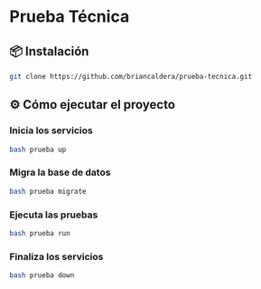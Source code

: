 # Prueba Técnica

## 📦 Instalación

```bash
git clone https://github.com/briancaldera/prueba-tecnica.git
```
## ⚙️ Cómo ejecutar el proyecto

### Inicia los servicios

```bash
bash prueba up
```

### Migra la base de datos

```bash
bash prueba migrate
```

### Ejecuta las pruebas

```bash
bash prueba run
```

### Finaliza los servicios

```bash
bash prueba down
```
